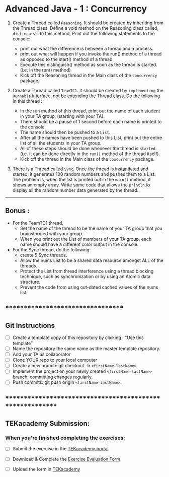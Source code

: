 <h1>Advanced Java - 1 : Concurrency</h1>

1. Create a Thread called <code>Reasoning</code>.  It should be created by inheriting from the Thread class.  Define a void method on the Reasoning class called, <code>distinguish</code>.  In this method, Print out the following statements to the console:
   * print out what the difference is between a thread and a process.  
   * print out what will happen if you invoke the run() method of a thread as opposed to the start() method of a thread. 
   * Execute this distinguish() method as soon as the thread is started. (i.e. in the run() method)
   * Kick off the Reasoning thread in the Main class of the <code>concurrency</code> package.


2. Create a Thread called <code>TeamTC1</code>.  It should be created by <code>implementing</code> the <code>Runnable</code> interface, not be extending the Thread class.  Do the following in this thread : 
   * In the run method of this thread, print out the name of each student in your TA group, (starting with your TA).  
   * There should be a pause of 1 second before each name is printed to the console.
   * The name should then be pushed to a <code>List</code>.  
   * After all the names have been pushed to this List, print out the entire list of all the students in your TA group.   
   * All of these steps should be done whenever the thread is <code>started</code>.  (i.e. it can be done directly in the <code>run()</code> method of the thread itself).  
   * Kick off the thread in the Main class of the <code>concurrency</code> package.  

3. There is a Thread called <code>Sync</code>.  Once the thread is instantiated and started, it generates 100 random numbers and pushes them to a List.  The problem is, when the list is printed out in the <code>main()</code>  method, it shows an empty array.  Write some code that allows the <code>println</code> to display all the random number data generated by the thread.

*******************
<h2>Bonus : </h2>

* For the TeamTC1 thread, 
  * Set the name of the thread to be the name of your TA group that you brainstormed with your group.
  * When you print out the List of members of your TA group, each name should have a different color output in the console.
* For the Sync thread, do the following:
  *  create 5 Sync threads.  
  *  Allow the nums List to be a shared data resource amongst ALL of the threads.  
  *  Protect the List from thread interference using a thread blocking technique, such as synchronization or by using an Atomic data structure.
  *  Prevent the code from using out-dated cached values of the nums list.


## ********************************
## Git Instructions
- [ ] Create a template copy of this repository by clicking : "Use this template"
- [ ] Name the repository the same name as the master template repository.
- [ ] Add your TA as collaborator
- [ ] Clone YOUR repo to your local computer
- [ ] Create a new branch: git checkout -b `<firstName-lastName>`.
- [ ] Implement the project on your newly created `<firstName-lastName>` branch, committing changes regularly.
- [ ] Push commits: git push origin `<firstName-lastName>`.
## ********************************************************
<h2>TEKacademy Submission: </h2>
<h3>When you're finished completing the exercises:</h3>

- [ ] Submit the exercise in the [TEKacademy portal](https://bit.ly/TEKacademy)
  
- [ ] Download & Complete the [Exercise Evaluation Form](https://bit.ly/TEKacademy)
  
- [ ] Upload the form in [TEKacademy](https://bit.ly/TEKacademy)
